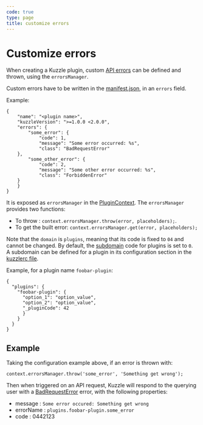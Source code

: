 ```yaml
---
code: true
type: page
title: customize errors
---
```


# Customize errors

When creating a Kuzzle plugin, custom [API errors](https://docs.kuzzle.io/core/1/api/essentials/errors/) can be defined and thrown, using the `errorsManager`.

Custom errors have to be written in the [manifest.json](https://docs.kuzzle.io/core/1/plugins/guides/manual-setup/prerequisites/#manifest-json), in an `errors` field.

Example:
```
{
    "name": "<plugin name>",
    "kuzzleVersion": ">=1.0.0 <2.0.0",
    "errors": {
        "some_error": {
            "code": 1,
            "message": "Some error occurred: %s",
            "class": "BadRequestError"
	},
        "some_other_error": {
            "code": 2,
            "message": "Some other error occurred: %s",
            "class": "ForbiddenError"
	}
    }
}
```

It is exposed as `errorsManager` in the [PluginContext](https://docs.kuzzle.io/core/1/plugins/plugin-context/accessors/intro/).
The `errorsManager` provides two functions:
- To throw : `context.errorsManager.throw(error, placeholders);`.
- To get the built error: `context.errorsManager.get(error, placeholders);`

Note that the `domain` is `plugins`, meaning that its code is fixed to `04` and cannot be changed.
By default, the [subdomain](https://docs.kuzzle.io/core/1/plugins/plugin-context/errors/kuzzleerror/) code for plugins is set to `0`. A subdomain can be defined for a plugin in its configuration section in the [kuzzlerc file](https://docs.kuzzle.io/core/1/plugins/guides/manual-setup/config/). 

Example, for a plugin name `foobar-plugin`:

```
{
  "plugins": {
    "foobar-plugin": {
      "option_1": "option_value",
      "option_2": "option_value",
      "_pluginCode": 42
      }
    }
  }
}
```

## Example

Taking the configuration example above, if an error is thrown with:

`context.errorsManager.throw('some_error', 'Something get wrong');`

Then when triggered on an API request, Kuzzle will respond to the querying user with a [BadRequestError](https://docs.kuzzle.io/core/1/api/essentials/errors/#badrequesterror) error, with the following properties:

- message : `Some error occured: Something get wrong`
- errorName : `plugins.foobar-plugin.some_error`
- code : 0442123
